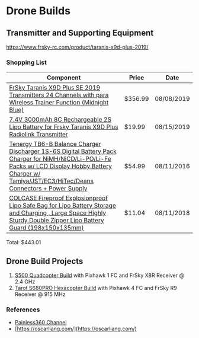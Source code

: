 # Drone Builds

## Transmitter and Supporting Equipment

https://www.frsky-rc.com/product/taranis-x9d-plus-2019/

### Shopping List

| Component | Price | Date |
| - | - | - | 
| [FrSky Taranis X9D Plus SE 2019 Transmitters 24 Channels with para Wireless Trainer Function (Midnight Blue)](https://www.amazon.com/gp/product/B07VVJPL5B) | $356.99 | 08/08/2019 |
| [7.4V 3000mAh 8C Rechargeable 2S Lipo Battery for Frsky Taranis X9D Plus Radiolink Transmitter ](https://www.amazon.com/gp/product/B07MW2P71V) | $19.99 | 08/15/2019 |
| [Tenergy TB6-B Balance Charger Discharger 1S-6S Digital Battery Pack Charger for NiMH/NiCD/Li-PO/Li-Fe Packs w/ LCD Display Hobby Battery Charger w/ Tamiya/JST/EC3/HiTec/Deans Connectors + Power Supply ](https://www.amazon.com/gp/product/B00466PKE0) | $54.99 | 08/11/2016 |
| [COLCASE Fireproof Explosionproof Lipo Safe Bag for Lipo Battery Storage and Charging , Large Space Highly Sturdy Double Zipper Lipo Battery Guard (198x150x135mm) ](https://www.amazon.com/gp/product/B0719H46PF) | $11.04 | 08/11/2018 |

Total: $443.01

## Drone Build Projects

1. [S500 Quadcopter Build](/drone-s500-quadcopter-build.md) with Pixhawk 1 FC and FrSky X8R Receiver @ 2.4 GHz
2. [Tarot S680PRO Hexacopter Build](/drone-680-hexacopter-build.md) with Pixhawk 4 FC and FrSky R9 Receiver @ 915 MHz

### References


- [Painless360 Channel](https://www.youtube.com/user/Painless360)
- [https://oscarliang.com/](https://oscarliang.com/)
